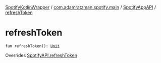 [SpotifyKotlinWrapper](../../index.md) / [com.adamratzman.spotify.main](../index.md) / [SpotifyAppAPI](index.md) / [refreshToken](./refresh-token.md)

# refreshToken

`fun refreshToken(): `[`Unit`](https://kotlinlang.org/api/latest/jvm/stdlib/kotlin/-unit/index.html)

Overrides [SpotifyAPI.refreshToken](../-spotify-a-p-i/refresh-token.md)

